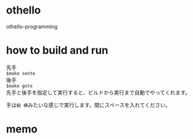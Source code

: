 # othello
othello-programming
# how to build and run
先手  
`$make sente`  
後手  
`$make gote`  
先手と後手を指定して実行すると、ビルドから実行まで自動でやってくれます。  

手は`縦 横`みたいな感じで実行します。間にスペースを入れてください。
# memo
